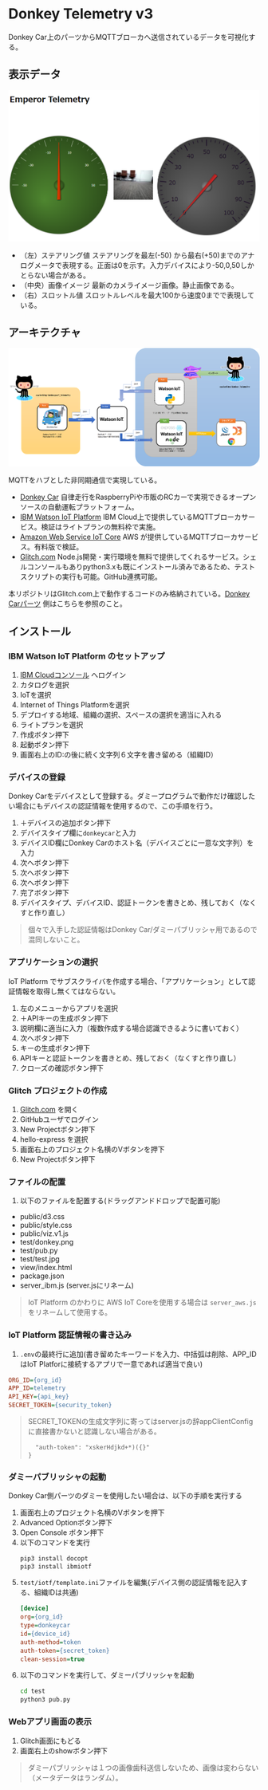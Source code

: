 # Donkey Telemetry v3

Donkey Car上のパーツからMQTTブローカへ送信されているデータを可視化する。

## 表示データ

![表示例](./assets/meter.png)

- （左）ステアリング値
   ステアリングを最左(-50) から最右(+50)までのアナログメータで表現する。正面は0を示す。入力デバイスにより-50,0,50しかとらない場合がある。
- （中央）画像イメージ
   最新のカメライメージ画像。静止画像である。
- （右）スロットル値
   スロットルレベルを最大100から速度0までで表現している。

## アーキテクチャ

![アーキテクチャ](./assets/architecture.png)

MQTTをハブとした非同期通信で実現している。

- [Donkey Car](http://donkeycar.com)
   自律走行をRaspberryPiや市販のRCカーで実現できるオープンソースの自動運転プラットフォーム。
- [IBM Watson IoT Platform](https://www.ibm.com/jp-ja/marketplace/internet-of-things-cloud)
   IBM Cloud上で提供しているMQTTブローカサービス。検証はライトプランの無料枠で実施。
- [Amazon Web Service IoT Core](https://aws.amazon.com/jp/)
   AWS が提供しているMQTTブローカサービス。有料版で検証。
- [Glitch.com](https://glitch.com)
   Node.js開発・実行環境を無料で提供してくれるサービス。シェルコンソールもありpython3.xも既にインストール済みであるため、テストスクリプトの実行も可能。GitHub連携可能。

本リポジトリはGlitch.com上で動作するコードのみ格納されている。[Donkey Carパーツ](https://github.com/coolerking/donkeypart_telemetry) 側はこちらを参照のこと。

## インストール

### IBM Watson IoT Platform のセットアップ

1. [IBM Cloudコンソール](https://console.bluemix.net/login) へログイン
2. カタログを選択
3. IoTを選択
4. Internet of Things Platformを選択
5. デプロイする地域、組織の選択、スペースの選択を適当に入れる
6. ライトプランを選択
7. 作成ボタン押下
8. 起動ボタン押下
9. 画面右上のID:の後に続く文字列６文字を書き留める（組織ID）

### デバイスの登録

Donkey Carをデバイスとして登録する。ダミープログラムで動作だけ確認したい場合にもデバイスの認証情報を使用するので、この手順を行う。

1. ＋デバイスの追加ボタン押下
2. デバイスタイプ欄に`donkeycar`と入力
3. デバイスID欄にDonkey Carのホスト名（デバイスごとに一意な文字列）を入力
4. 次へボタン押下
5. 次へボタン押下
6. 次へボタン押下
7. 完了ボタン押下
6. デバイスタイプ、デバイスID、認証トークンを書きとめ、残しておく（なくすと作り直し）

> 個々で入手した認証情報はDonkey Car/ダミーパブリッシャ用であるので混同しないこと。


### アプリケーションの選択

IoT Platform でサブスクライバを作成する場合、「アプリケーション」として認証情報を取得し無くてはならない。

1. 左のメニューからアプリを選択
2. ＋APIキーの生成ボタン押下
3. 説明欄に適当に入力（複数作成する場合認識できるように書いておく）
4. 次へボタン押下
5. キーの生成ボタン押下
6. APIキーと認証トークンを書きとめ、残しておく（なくすと作り直し）
7. クローズの確認ボタン押下 


### Glitch プロジェクトの作成

1. [Glitch.com](https://glitch.com) を開く
2. GitHubユーザでログイン
3. New Projectボタン押下
4. hello-express を選択
5. 画面右上のプロジェクト名横のVボタンを押下
6. New Projectボタン押下

### ファイルの配置

1. 以下のファイルを配置する(ドラッグアンドドロップで配置可能)

* public/d3.css
* public/style.css
* public/viz.v1.js
* test/donkey.png
* test/pub.py
* test/test.jpg
* view/index.html
* package.json
* server_ibm.js (server.jsにリネーム)

> IoT Platform のかわりに AWS IoT Coreを使用する場合は `server_aws.js` をリネームして使用する。

### IoT Platform 認証情報の書き込み

1. `.env`の最終行に追加(書き留めたキーワードを入力、中括弧は削除、APP_IDはIoT Platforに接続するアプリで一意であれば適当で良い)

```ini
ORG_ID={org_id}
APP_ID=telemetry
API_KEY={api_key}
SECRET_TOKEN={security_token}
``` 

> SECRET_TOKENの生成文字列に寄ってはserver.jsの辞appClientConfigに直接書かないと認識しない場合がある。
> ```
>   "auth-token": "xskerHdjkd+*)({}"
> }
> ```

### ダミーパブリッシャの起動

Donkey Car側パーツのダミーを使用したい場合は、以下の手順を実行する

1. 画面右上のプロジェクト名横のVボタンを押下
2. Advanced Optionボタン押下
3. Open Console ボタン押下
4. 以下のコマンドを実行
   ```
   pip3 install docopt
   pip3 install ibmiotf
   ```
5. `test/iotf/template.ini`ファイルを編集(デバイス側の認証情報を記入する、組織IDは共通)
   ```ini
   [device]
   org={org_id}
   type=donkeycar
   id={device_id}
   auth-method=token
   auth-token={secret_token}
   clean-session=true
   ```
6. 以下のコマンドを実行して、ダミーパブリッシャを起動
   ```bash
   cd test
   python3 pub.py
   ```

### Webアプリ画面の表示

1. Glitch画面にもどる
2. 画面右上のshowボタン押下

> ダミーパブリッシャは１つの画像歯科送信しないため、画像は変わらない（メータデータはランダム）。

